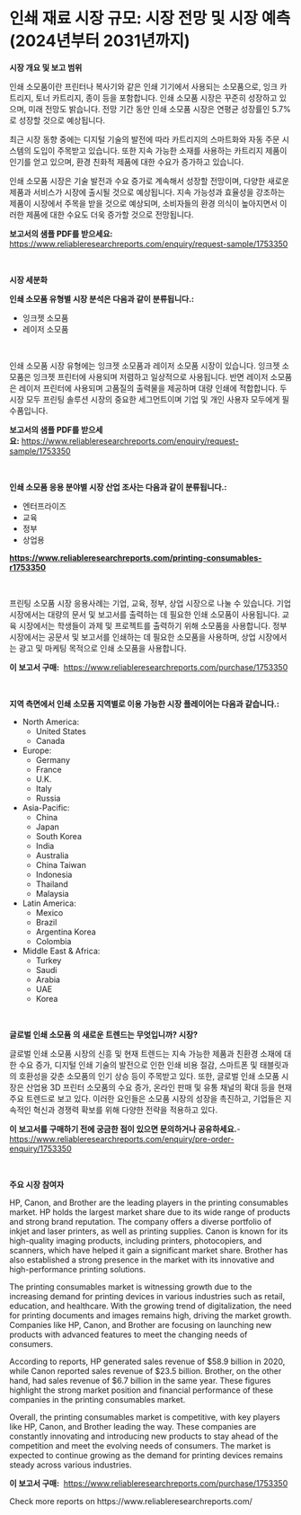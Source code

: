 <p><h1>인쇄 재료 시장 규모: 시장 전망 및 시장 예측 (2024년부터 2031년까지)</h1></p><p><strong>시장 개요 및 보고 범위</strong></p>
<p><p>인쇄 소모품이란 프린터나 복사기와 같은 인쇄 기기에서 사용되는 소모품으로, 잉크 카트리지, 토너 카트리지, 종이 등을 포함합니다. 인쇄 소모품 시장은 꾸준히 성장하고 있으며, 미래 전망도 밝습니다. 전망 기간 동안 인쇄 소모품 시장은 연평균 성장률인 5.7%로 성장할 것으로 예상됩니다.</p><p>최근 시장 동향 중에는 디지털 기술의 발전에 따라 카트리지의 스마트화와 자동 주문 시스템의 도입이 주목받고 있습니다. 또한 지속 가능한 소재를 사용하는 카트리지 제품이 인기를 얻고 있으며, 환경 친화적 제품에 대한 수요가 증가하고 있습니다.</p><p>인쇄 소모품 시장은 기술 발전과 수요 증가로 계속해서 성장할 전망이며, 다양한 새로운 제품과 서비스가 시장에 출시될 것으로 예상됩니다. 지속 가능성과 효율성을 강조하는 제품이 시장에서 주목을 받을 것으로 예상되며, 소비자들의 환경 의식이 높아지면서 이러한 제품에 대한 수요도 더욱 증가할 것으로 전망됩니다.</p></p>
<p><strong>보고서의 샘플 PDF를 받으세요:</strong> <a href="https://www.reliableresearchreports.com/enquiry/request-sample/1753350">https://www.reliableresearchreports.com/enquiry/request-sample/1753350</a></p>
<p>&nbsp;</p>
<p><strong>시장 세분화</strong></p>
<p><strong>인쇄 소모품 유형별 시장 분석은 다음과 같이 분류됩니다.:</strong></p>
<p><ul><li>잉크젯 소모품</li><li>레이저 소모품</li></ul></p>
<p>&nbsp;</p>
<p><p>인쇄 소모품 시장 유형에는 잉크젯 소모품과 레이저 소모품 시장이 있습니다. 잉크젯 소모품은 잉크젯 프린터에 사용되며 저렴하고 일상적으로 사용됩니다. 반면 레이저 소모품은 레이저 프린터에 사용되며 고품질의 출력물을 제공하며 대량 인쇄에 적합합니다. 두 시장 모두 프린팅 솔루션 시장의 중요한 세그먼트이며 기업 및 개인 사용자 모두에게 필수품입니다.</p></p>
<p><strong>보고서의 샘플 PDF를 받으세요:</strong>&nbsp;<a href="https://www.reliableresearchreports.com/enquiry/request-sample/1753350">https://www.reliableresearchreports.com/enquiry/request-sample/1753350</a></p>
<p>&nbsp;</p>
<p><strong> 인쇄 소모품 응용 분야별 시장 산업 조사는 다음과 같이 분류됩니다.:</strong></p>
<p><ul><li>엔터프라이즈</li><li>교육</li><li>정부</li><li>상업용</li></ul></p>
<p><strong><a href="https://www.reliableresearchreports.com/printing-consumables-r1753350">https://www.reliableresearchreports.com/printing-consumables-r1753350</a></strong></p>
<p>&nbsp;</p>
<p><p>프린팅 소모품 시장 응용사례는 기업, 교육, 정부, 상업 시장으로 나눌 수 있습니다. 기업 시장에서는 대량의 문서 및 보고서를 출력하는 데 필요한 인쇄 소모품이 사용됩니다. 교육 시장에서는 학생들이 과제 및 프로젝트를 출력하기 위해 소모품을 사용합니다. 정부 시장에서는 공문서 및 보고서를 인쇄하는 데 필요한 소모품을 사용하며, 상업 시장에서는 광고 및 마케팅 목적으로 인쇄 소모품을 사용합니다.</p></p>
<p><strong>이 보고서 구매:</strong>&nbsp; <a href="https://www.reliableresearchreports.com/purchase/1753350">https://www.reliableresearchreports.com/purchase/1753350</a></p>
<p>&nbsp;</p>
<p><strong>지역 측면에서 인쇄 소모품 지역별로 이용 가능한 시장 플레이어는 다음과 같습니다.:</strong></p>
<p><ul>
    <li>
        North America:
        <ul>
            <li>United States</li>
            <li>Canada</li>
        </ul>
    </li>
    <li>
        Europe:
        <ul>
            <li>Germany</li>
            <li>France</li>
            <li>U.K.</li>
            <li>Italy</li>
            <li>Russia</li>
        </ul>
    </li>
    <li>
        Asia-Pacific:
        <ul>
            <li>China</li>
            <li>Japan</li>
            <li>South Korea</li>
            <li>India</li>
            <li>Australia</li>
            <li>China Taiwan</li>
            <li>Indonesia</li>
            <li>Thailand</li>
            <li>Malaysia</li>
        </ul>
    </li>
    <li>
        Latin America:
        <ul>
            <li>Mexico</li>
            <li>Brazil</li>
            <li>Argentina Korea</li>
            <li>Colombia</li>
        </ul>
    </li>
    <li>
        Middle East & Africa:
        <ul>
            <li>Turkey</li>
            <li>Saudi</li>
            <li>Arabia</li>
            <li>UAE</li>
            <li>Korea</li>
        </ul>
    </li>
    </ul></p>
<p>&nbsp;</p>
<p><strong>글로벌 인쇄 소모품 의 새로운 트렌드는 무엇입니까? 시장?</strong></p>
<p><p>글로벌 인쇄 소모품 시장의 신흥 및 현재 트렌드는 지속 가능한 제품과 친환경 소재에 대한 수요 증가, 디지털 인쇄 기술의 발전으로 인한 인쇄 비용 절감, 스마트폰 및 태블릿과의 호환성을 갖춘 소모품의 인기 상승 등이 주목받고 있다. 또한, 글로벌 인쇄 소모품 시장은 산업용 3D 프린터 소모품의 수요 증가, 온라인 판매 및 유통 채널의 확대 등을 현재 주요 트렌드로 보고 있다. 이러한 요인들은 소모품 시장의 성장을 촉진하고, 기업들은 지속적인 혁신과 경쟁력 확보를 위해 다양한 전략을 적용하고 있다.</p></p>
<p><strong>이 보고서를 구매하기 전에 궁금한 점이 있으면 문의하거나 공유하세요.</strong>- <a href="https://www.reliableresearchreports.com/enquiry/pre-order-enquiry/1753350">https://www.reliableresearchreports.com/enquiry/pre-order-enquiry/1753350</a></p>
<p>&nbsp;</p>
<p><strong>주요 시장 참여자</strong></p>
<p><p>HP, Canon, and Brother are the leading players in the printing consumables market. HP holds the largest market share due to its wide range of products and strong brand reputation. The company offers a diverse portfolio of inkjet and laser printers, as well as printing supplies. Canon is known for its high-quality imaging products, including printers, photocopiers, and scanners, which have helped it gain a significant market share. Brother has also established a strong presence in the market with its innovative and high-performance printing solutions.</p><p>The printing consumables market is witnessing growth due to the increasing demand for printing devices in various industries such as retail, education, and healthcare. With the growing trend of digitalization, the need for printing documents and images remains high, driving the market growth. Companies like HP, Canon, and Brother are focusing on launching new products with advanced features to meet the changing needs of consumers.</p><p>According to reports, HP generated sales revenue of $58.9 billion in 2020, while Canon reported sales revenue of $23.5 billion. Brother, on the other hand, had sales revenue of $6.7 billion in the same year. These figures highlight the strong market position and financial performance of these companies in the printing consumables market.</p><p>Overall, the printing consumables market is competitive, with key players like HP, Canon, and Brother leading the way. These companies are constantly innovating and introducing new products to stay ahead of the competition and meet the evolving needs of consumers. The market is expected to continue growing as the demand for printing devices remains steady across various industries.</p></p>
<p><strong>이 보고서 구매:</strong>&nbsp;&nbsp;<a href="https://www.reliableresearchreports.com/purchase/1753350">https://www.reliableresearchreports.com/purchase/1753350</a></p>
<p>Check more reports on https://www.reliableresearchreports.com/</p>